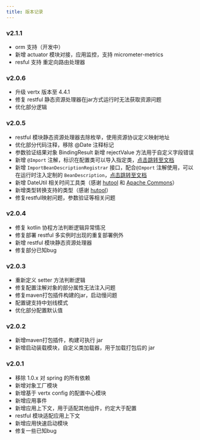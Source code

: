 ```yaml
---
title: 版本记录
---
```


### v2.1.1

* orm 支持（开发中）
* 新增 actuator 模块对接，应用监控，支持 micrometer-metrics
* resful 支持 重定向路由处理器

### v2.0.6

* 升级 vertx 版本至 4.4.1
* 修复 restful 静态资源处理器在jar方式运行时无法获取资源问题
* 优化部分逻辑

### v2.0.5

* restful 模块静态资源处理器去除枚举，使用资源协议定义映射地址
* 优化部分代码注释，移除 @Date 注释标记
* 参数验证结果对象 BindingResult 新增 rejectValue 方法用于自定义字段错误
* 新增 `@Import` 注解，标识在配置类可以导入指定类，[点击跳转至文档](./framework.html#import)
* 新增 `ImportBeanDescriptionRegistrar` 接口，配合`@Import` 注解使用，可以在运行时注入定制的 `BeanDescription`，[点击跳转至文档](./framework.html#import)
* 新增 DateUtil 相关时间工具类（感谢 [hutool](https://hutool.cn/docs/#/) 和 [Apache Commons](https://commons.apache.org/)）
* 新增类型转换支持的类型（感谢 [hutool](https://hutool.cn/docs/#/)）
* 修复restful映射问题，参数验证等相关问题

### v2.0.4

* 修复 kotlin 协程方法判断逻辑异常情况
* 修复部署 restful 多实例时出现的重复部署例外
* 新增 restful 模块静态资源处理器
* 修复部分已知bug

### v2.0.3

* 重新定义 setter 方法判断逻辑
* 修复配置注解对象的部分属性无法注入问题
* 修复maven打包插件构建的jar，启动慢问题
* 配置键支持中划线模式
* 优化部分配置默认值

### v2.0.2

* 新增maven打包插件，构建可执行 jar
* 新增启动装载模块，自定义类加载器，用于加载打包后的 jar

### v2.0.1

* 移除 1.0.x 对 spring 的所有依赖
* 新增对象工厂模块
* 新增基于 vertx config 的配置中心模块
* 新增应用事件
* 新增应用上下文，用于适配其他组件，约定大于配置
* restful 模块适配应用上下文
* 新增应用快速启动模块
* 修复一些已知bug
